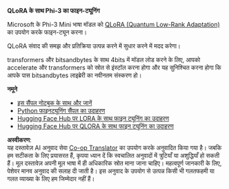 <!--
CO_OP_TRANSLATOR_METADATA:
{
  "original_hash": "54b6b824568d4decb574b9e117c4f5f7",
  "translation_date": "2025-07-17T08:17:43+00:00",
  "source_file": "md/03.FineTuning/FineTuning_Qlora.md",
  "language_code": "hi"
}
-->
**QLoRA के साथ Phi-3 का फाइन-ट्यूनिंग**

Microsoft के Phi-3 Mini भाषा मॉडल को [QLoRA (Quantum Low-Rank Adaptation)](https://github.com/artidoro/qlora) का उपयोग करके फाइन-ट्यून करना।

QLoRA संवाद की समझ और प्रतिक्रिया उत्पन्न करने में सुधार करने में मदद करेगा।

transformers और bitsandbytes के साथ 4bits में मॉडल लोड करने के लिए, आपको accelerate और transformers को स्रोत से इंस्टॉल करना होगा और यह सुनिश्चित करना होगा कि आपके पास bitsandbytes लाइब्रेरी का नवीनतम संस्करण हो।

**नमूने**
- [इस सैंपल नोटबुक के साथ और जानें](../../../../code/03.Finetuning/Phi_3_Inference_Finetuning.ipynb)
- [Python फाइनट्यूनिंग सैंपल का उदाहरण](../../../../code/03.Finetuning/FineTrainingScript.py)
- [Hugging Face Hub पर LORA के साथ फाइन ट्यूनिंग का उदाहरण](../../../../code/03.Finetuning/Phi-3-finetune-lora-python.ipynb)
- [Hugging Face Hub पर QLORA के साथ फाइन ट्यूनिंग का उदाहरण](../../../../code/03.Finetuning/Phi-3-finetune-qlora-python.ipynb)

**अस्वीकरण**:  
यह दस्तावेज़ AI अनुवाद सेवा [Co-op Translator](https://github.com/Azure/co-op-translator) का उपयोग करके अनुवादित किया गया है। जबकि हम सटीकता के लिए प्रयासरत हैं, कृपया ध्यान दें कि स्वचालित अनुवादों में त्रुटियाँ या अशुद्धियाँ हो सकती हैं। मूल दस्तावेज़ अपनी मूल भाषा में ही अधिकारिक स्रोत माना जाना चाहिए। महत्वपूर्ण जानकारी के लिए, पेशेवर मानव अनुवाद की सलाह दी जाती है। इस अनुवाद के उपयोग से उत्पन्न किसी भी गलतफहमी या गलत व्याख्या के लिए हम जिम्मेदार नहीं हैं।